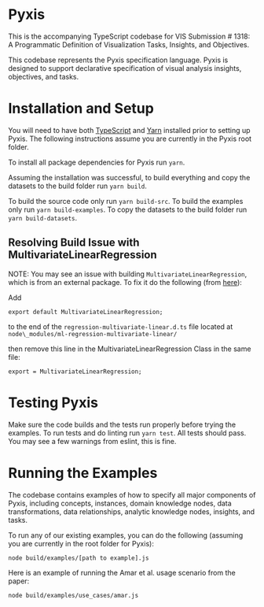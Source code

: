 # Pyxis

This is the accompanying TypeScript codebase for VIS Submission \# 1318: A Programmatic Definition of Visualization Tasks, Insights, and Objectives.

This codebase represents the Pyxis specification language. Pyxis is designed to support declarative specification of visual analysis insights, objectives, and tasks.

# Installation and Setup

You will need to have both [TypeScript](https://www.typescriptlang.org/download) and [Yarn](https://classic.yarnpkg.com/lang/en/docs/install/#mac-stable) installed prior to setting up Pyxis. The following instructions assume you are currently in the Pyxis root folder.

To install all package dependencies for Pyxis run `yarn`.

Assuming the installation was successful, to build everything and copy the datasets to the build folder run `yarn build`. 

To build the source code only run `yarn build-src`. To build the examples only run `yarn build-examples`. To copy the datasets to the build folder run `yarn build-datasets`.

## Resolving Build Issue with  MultivariateLinearRegression

NOTE: You may see an issue with building `MultivariateLinearRegression`, which is from an external package. To fix it do the following (from [here](https://github.com/mljs/regression-multivariate-linear/issues/15)):

Add
```
export default MultivariateLinearRegression;
```
to the end of the `regression-multivariate-linear.d.ts` file located at `node\_modules/ml-regression-multivariate-linear/`

then remove this line in the MultivariateLinearRegression Class in the same file:
```
export = MultivariateLinearRegression;
```

# Testing Pyxis
Make sure the code builds and the tests run properly before trying the examples. To run tests and do linting run `yarn test`. All tests should pass. You may see a few warnings from eslint, this is fine.

# Running the Examples

The codebase contains examples of how to specify all major components of Pyxis, including concepts, instances, domain knowledge nodes, data transformations, data relationships, analytic knowledge nodes, insights, and tasks.

To run any of our existing examples, you can do the following (assuming you are currently in the root folder for Pyxis):
```
node build/examples/[path to example].js
```

Here is an example of running the Amar et al. usage scenario from the paper:
```
node build/examples/use_cases/amar.js
```
